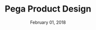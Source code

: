 ---
date: February 01, 2018
title: Pega Product Design
company: Pegasystems
link: https://design.pega.com/
image: images/systems/swarm.jpg
description: Pega is a powerful UX system for engaging customers and employees. Pega software solves complex business problems through outcome-based product design.

---